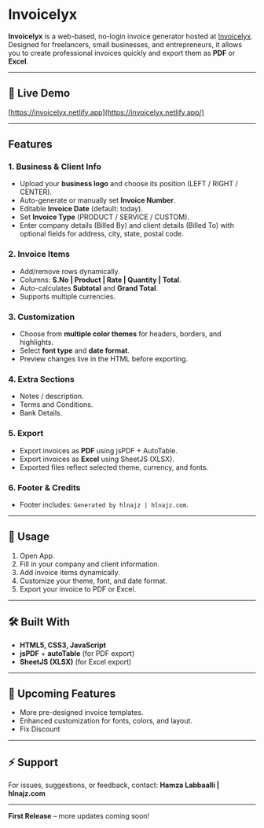 # Invoicelyx

**Invoicelyx** is a web-based, no-login invoice generator hosted at [Invoicelyx](https://invoicelyx.netlify.app/). Designed for freelancers, small businesses, and entrepreneurs, it allows you to create professional invoices quickly and export them as **PDF** or **Excel**.  

---

## 🌟 Live Demo
[https://invoicelyx.netlify.app](https://invoicelyx.netlify.app/)

---

## Features

### 1. Business & Client Info
- Upload your **business logo** and choose its position (LEFT / RIGHT / CENTER).  
- Auto-generate or manually set **Invoice Number**.  
- Editable **Invoice Date** (default: today).  
- Set **Invoice Type** (PRODUCT / SERVICE / CUSTOM).  
- Enter company details (Billed By) and client details (Billed To) with optional fields for address, city, state, postal code.

### 2. Invoice Items
- Add/remove rows dynamically.  
- Columns: **S.No | Product | Rate | Quantity | Total**.  
- Auto-calculates **Subtotal** and **Grand Total**.  
- Supports multiple currencies.

### 3. Customization
- Choose from **multiple color themes** for headers, borders, and highlights.  
- Select **font type** and **date format**.  
- Preview changes live in the HTML before exporting.

### 4. Extra Sections
- Notes / description.  
- Terms and Conditions.  
- Bank Details.

### 5. Export
- Export invoices as **PDF** using jsPDF + AutoTable.  
- Export invoices as **Excel** using SheetJS (XLSX).  
- Exported files reflect selected theme, currency, and fonts.

### 6. Footer & Credits
- Footer includes: `Generated by hlnajz | hlnajz.com`.  

---

## 🚀 Usage
1. Open App.  
2. Fill in your company and client information.  
3. Add invoice items dynamically.  
4. Customize your theme, font, and date format.  
5. Export your invoice to PDF or Excel.  

---

## 🛠 Built With
- **HTML5, CSS3, JavaScript**  
- **jsPDF** + **autoTable** (for PDF export)  
- **SheetJS (XLSX)** (for Excel export)  

---

## 🔮 Upcoming Features
- More pre-designed invoice templates.  
- Enhanced customization for fonts, colors, and layout.
- Fix Discount  

---

## ⚡ Support
For issues, suggestions, or feedback, contact: **Hamza Labbaalli | hlnajz.com**  

---

**First Release** – more updates coming soon!
